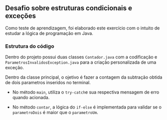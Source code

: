 ## Desafio sobre estruturas condicionais e exceções

Como teste de aprendizagem, foi elaborado este exercício com o intuito de estudar a lógica de programação em Java.

### Estrutura do código

Dentro do projeto possui duas classes `Contador.java` com a codificação e `ParametrosInvalidosException.java` para a criação personalizada de uma exceção.

Dentro da classe principal, o ojetivo é fazer a contagem da subtração obtida de dois parametros inseridos no terminal.

- No método `main`, utiliza o `try-catch`e sua respectiva mensagem de erro quando acionada.

- No método `contar`, a lógica do `if-else` é implementada para validar se o `parametroDois` é maior que o `parametroUm`.
